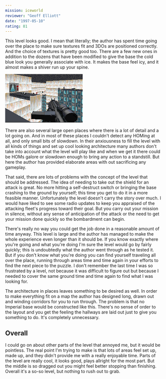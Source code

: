 ```yaml
---
mission: iceworld
reviewer: "Geoff Elliott"
date: "1997-05-10"
rating: 81
---
```


This level looks good. I mean that literally; the author has spent time going over the place to make sure textures fit and 3DOs are positioned correctly. And the choice of textures is pretty good too. There are a few new ones in addition to the dozens that have been modified to give the base the cold blue look you generally associate with ice. It makes the base feel icy, and it almost makes a shiver run up your spine.

![Danger Room screenshot](./iceworld.png "There are several large open areas with lots of detail and no HOMing.")

There are also several large open places where there is a lot of detail and a lot going on. And in most of these places I couldn't detect any HOMing at all, and only small bits of slowdown. In their anxiousness to fill the level with all kinds of things and set up cool looking architecture many authors don't take into account what the level will play like and when we get it there could be HOMs galore or slowdown enough to bring any action to a standstill. But here the author has provided elaborate areas with out sacrificing any gameplay.

That said, there are lots of problems with the concept of the level that should be addressed. The idea of needing to take out the shield for an attack is great. No more hitting a self-destruct switch or bringing the base crashing to the ground by yourself; this time you get to do it in a more feasible manner. Unfortunately the level doesn't carry the story over much. I would have liked to see some radio updates to keep you appraised of the attacking fleet's progress toward their goal. But you carry out your mission in silence, without any sense of anticipation of the attack or the need to get your mission done quickly so the bombardment can begin.

There's really no way you could get the job done in a reasonable amount of time anyway. This level is large and the author has managed to make the whole experience even longer than it should be. If you know exactly where you're going and what you're doing I'm sure the level would go by fairly quickly; this is undoubtedly what the author went through as he tested it. But if you don't know what you're doing you can find yourself traveling all over the place, running through areas time and time again in your efforts to find the next piece to the puzzle. I don't remember the last time I was so frustrated by a level, not because it was difficult to figure out but because I needed to cover the same ground time and time again to find what I was looking for.

The architecture in places leaves something to be desired as well. In order to make everything fit on a map the author has designed long, drawn out and winding corridors for you to run through. The problem is that no Imperial base would be constructed like this. There's no sense of order to the layout and you get the feeling the hallways are laid out just to give you something to do. It's completely unnecessary.

## Overall

I could go on about other parts of the level that annoyed me, but it would be pointless. The real point I'm trying to make is that lots of areas feel set up, made up, and they didn't provide me with a really enjoyable time. Parts of the level are really cool, it looks good, plays allright for the most part. But the middle is so dragged out you might feel better stopping than finishing. Overall it's a so-so level, but nothing to rush out to grab.
